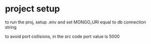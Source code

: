 # project setup 

to run the proj, setup .env and set MONGO_URI equal to db connection string

to avoid port collisions, in the src code port value is 5000